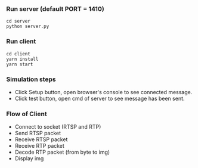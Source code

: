 ### Run server (default PORT = 1410)
`cd server`\
`python server.py`

### Run client 
`cd client`\
`yarn install`\
`yarn start`

### Simulation steps
- Click Setup button, open browser's console to see connected message.
- Click test button, open cmd of server to see message has been sent.

### Flow of Client
- Connect to socket (RTSP and RTP)
- Send RTSP packet
- Receive RTSP packet 
- Receive RTP packet 
- Decode RTP packet (from byte to img)
- Display img 
